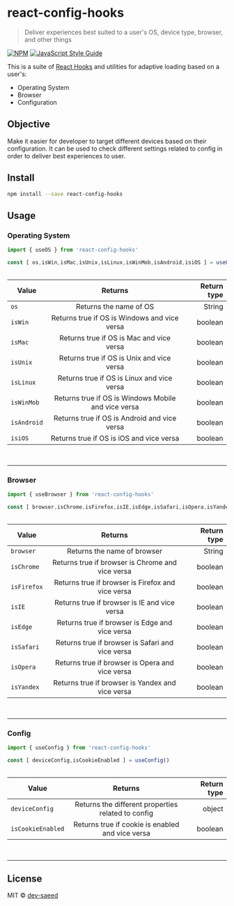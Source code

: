 # react-config-hooks

> Deliver experiences best suited to a user&#x27;s OS, device type, browser, and other things

[![NPM](https://img.shields.io/npm/v/react-config-hooks.svg)](https://www.npmjs.com/package/react-config-hooks) [![JavaScript Style Guide](https://img.shields.io/badge/code_style-standard-brightgreen.svg)](https://standardjs.com)

This is a suite of [React Hooks](https://reactjs.org/docs/hooks-overview.html) and utilities for adaptive loading based on a user's:
- Operating System
- Browser
- Configuration

## Objective
Make it easier for developer to target different devices based on their configuration. It can be used to check different settings related to config in order to deliver best experiences to user.  

## Install

```bash
npm install --save react-config-hooks
```

## Usage



### Operating System

```jsx
import { useOS } from 'react-config-hooks'

const [ os,isWin,isMac,isUnix,isLinux,isWinMob,isAndroid,isiOS ] = useOS()
 
```

|  Value   |      Returns        |  Return type |
|----------|:-------------------:|------:|
|    `os`    | Returns the name of OS | String |
| `isWin` | Returns true if OS is Windows and vice versa        |   boolean |
| `isMac` | Returns true if OS is Mac and vice versa       |    boolean |
| `isUnix` | Returns true if OS is Unix and vice versa       |    boolean |
| `isLinux` | Returns true if OS is Linux and vice versa       |    boolean |
| `isWinMob` | Returns true if OS is Windows Mobile and vice versa       |    boolean |
| `isAndroid` | Returns true if OS is Android and vice versa       |    boolean |
| `isiOS` | Returns true if OS is iOS and vice versa       |    boolean |
&nbsp;

___

### Browser

```jsx
import { useBrowser } from 'react-config-hooks'

const [ browser,isChrome,isFirefox,isIE,isEdge,isSafari,isOpera,isYandex ] = useBrowser()
 
```

|  Value   |      Returns        |  Return type |
|----------|:-------------------:|------:|
|    `browser`    | Returns the name of browser | String |
| `isChrome` | Returns true if browser is Chrome and vice versa        |   boolean |
| `isFirefox` | Returns true if browser is Firefox and vice versa       |    boolean |
| `isIE` | Returns true if browser is IE and vice versa       |    boolean |
| `isEdge` | Returns true if browser is Edge and vice versa       |    boolean |
| `isSafari` | Returns true if browser is Safari and vice versa       |    boolean |
| `isOpera` | Returns true if browser is Opera and vice versa       |    boolean |
| `isYandex` | Returns true if browser is Yandex and vice versa       |    boolean |
&nbsp;

___

### Config

```jsx
import { useConfig } from 'react-config-hooks'

const [ deviceConfig,isCookieEnabled ] = useConfig()
 
```

|  Value   |      Returns        |  Return type |
|----------|:-------------------:|------:|
|    `deviceConfig`    | Returns the different properties related to config | object |
| `isCookieEnabled` | Returns true if cookie is enabled and vice versa        |   boolean |

&nbsp;

___


## License

MIT © [dev-saeed](https://github.com/dev-saeed)

